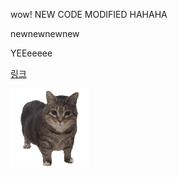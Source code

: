 wow!
NEW CODE
MODIFIED
HAHAHA

newnewnewnew

YEEeeeee

[링크](https://www.youtube.com/watch?v=XAgdd2VqLVc)

<img src="./oia-uia.gif" alt="description" style="width:25%;" />
